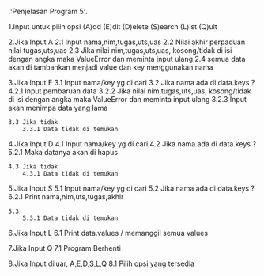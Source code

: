 
.:Penjelasan Program 5:.

 1.Input untuk pilih opsi 
(A)dd (E)dit (D)elete (S)earch (L)ist (Q)uit 

 2.Jika Input A
	2.1 Input nama,nim,tugas,uts,uas
	2.2 Nilai akhir perpaduan nilai tugas,uts,uas
	2.3 Jika nilai nim,tugas,uts,uas, kosong/tidak di isi dengan angka maka ValueError dan meminta input ulang
	2.4 semua data akan di tambahkan menjadi value dan key menggunakan nama

3.Jika Input E
	3.1 Input nama/key yg di cari
	3.2 Jika nama ada di data.keys ?4.2.1 Input pembaruan data
	3.2.2 Jika nilai nim,tugas,uts,uas, kosong/tidak di isi dengan angka maka ValueError dan meminta input ulang
	3.2.3 Input akan menimpa data yang lama

	3.3 Jika tidak 
		3.3.1 Data tidak di temukan


4.Jika Input D
	4.1 Input nama/key yg di cari
	4.2 Jika nama ada di data.keys ?5.2.1 Maka datanya akan di hapus

	4.3 Jika tidak 
		4.3.1 Data tidak di temukan


5.Jika Input S
	5.1 Input nama/key yg di cari
	5.2 Jika nama ada di data.keys ?6.2.1 Print nama,nim,uts,tugas,akhir

	5.3 
		5.3.1 Data tidak di temukan


6.Jika Input L
	6.1 Print data.values / memanggil semua values

7.Jika Input Q
	7.1 Program Berhenti

8.Jika Input diluar, A,E,D,S,L,Q
	8.1 Pilih opsi yang tersedia
